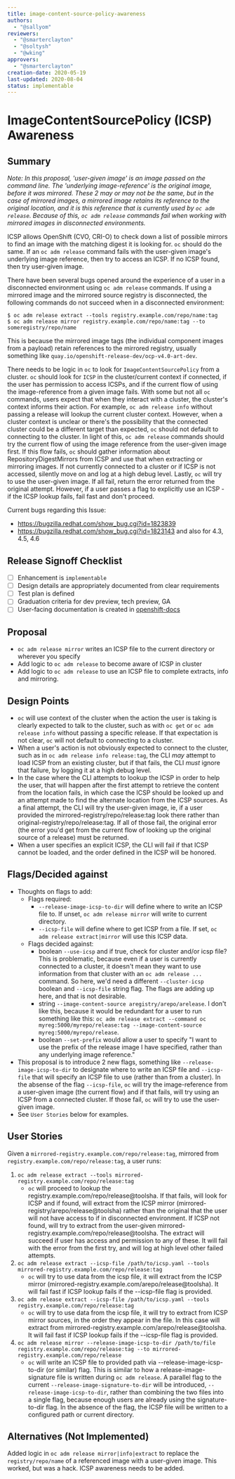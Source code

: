 ```yaml
---
title: image-content-source-policy-awareness
authors:
  - "@sallyom"
reviewers:
  - "@smarterclayton"
  - "@soltysh"
  - "@wking"
approvers:
  - "@smarterclayton"
creation-date: 2020-05-19
last-updated: 2020-08-04
status: implementable
---
```


# ImageContentSourcePolicy (ICSP) Awareness

## Summary

_Note: In this proposal, 'user-given image' is an image passed on the command line.  The 'underlying image-reference' is the original image, before
it was mirrored.  These 2 may or may not be the same, but in the case of mirrored images, a mirrored image retains its reference to the
original location, and it is this reference that is currently used by `oc adm release`.  Because of this, `oc adm release` commands fail when working with
mirrored images in disconnected environments._

ICSP allows OpenShift (CVO, CRI-O) to check down a list of possible mirrors to find an image with the matching digest it is
looking for.  `oc` should do the same.  If an `oc adm release` command fails with the user-given image's underlying image reference, then try to access an ICSP.
If no ICSP found, then try user-given image.

There have been several bugs opened around the experience of a
user in a disconnected environment using `oc adm release` commands.  If
using a mirrored image and the mirrored source registry is disconnected,
the following commands do not succeed when in a disconnected environment:

```console
$ oc adm release extract --tools registry.example.com/repo/name:tag
$ oc adm release mirror registry.example.com/repo/name:tag --to someregistry/repo/name
```

This is because the mirrored image tags (the individual component images from a payload)
retain references to the mirrored registry, usually something like
`quay.io/openshift-release-dev/ocp-v4.0-art-dev`.

There needs to be logic in `oc` to look for `ImageContentSourcePolicy` from a cluster.
`oc` should look for `ICSP` in the cluster/current context if connected, if the user has permission to
access ICSPs, and if the current flow of using the image-reference from a given image fails.
With some but not all `oc` commands, users expect that when they interact with a cluster, the cluster's context informs their action.
For example, `oc adm release info` without passing a release will lookup the current cluster context.  However, when a cluster context is unclear
or there's the possibility that the connected cluster could be a different target than expected, `oc` should not default to connecting to
the cluster.  In light of this, `oc adm release` commands should try the current flow of using the image reference from the user-given image first.
If this flow fails, `oc` should gather information about RepositoryDigestMirrors from ICSP and use that
when extracting or mirroring images.  If not currently connected to a cluster or if ICSP is not accessed, silently move on and log at a high debug level.
Lastly, `oc` will try to use the user-given image.  If all fail, return the error returned from the original attempt.
However, if a user passes a flag to explicitly use an ICSP - if the ICSP lookup fails, fail fast and don't proceed.

Current bugs regarding this Issue:
* https://bugzilla.redhat.com/show_bug.cgi?id=1823839
* https://bugzilla.redhat.com/show_bug.cgi?id=1823143 and also for 4.3, 4.5, 4.6


## Release Signoff Checklist

- [ ] Enhancement is `implementable`
- [ ] Design details are appropriately documented from clear requirements
- [ ] Test plan is defined
- [ ] Graduation criteria for dev preview, tech preview, GA
- [ ] User-facing documentation is created in [openshift-docs](https://github.com/openshift/openshift-docs/)

## Proposal

* `oc adm release mirror` writes an ICSP file to the current directory or wherever you specify
* Add logic to `oc adm release` to become aware of ICSP in cluster
* Add logic to `oc adm release` to use an ICSP file to complete extracts, info and mirroring.

## Design Points

* `oc` will use context of the cluster when the action the user is taking is clearly expected to talk to the cluster, such as with `oc get` or
`oc adm release info` without passing a specific release.  If that expectation is not clear, `oc` will not default to connecting to a cluster.
* When a user's action is not obviously expected to connect to the cluster, such as in `oc adm release info release:tag`, the CLI _may_ attempt to load
ICSP from an existing cluster, but if that fails, the CLI _must_ ignore that failure, by logging it at a high debug level.
* In the case where the CLI attempts to lookup the ICSP in order to help the user, that will happen after the first attempt to retrieve the content from the
location fails, in which case the ICSP should be looked up and an attempt made to find the alternate location from the ICSP sources.  As a final attempt, the
CLI will try the user-given image, ie, if a user provided the mirrored-registry/repo/release:tag look there rather than original-registry/repo/release:tag.
If all of those fail, the original error (the error you'd get from the current flow of looking up the original source of a release) must be returned.
* When a user specifies an explicit ICSP, the CLI will fail if that ICSP cannot be loaded, and the order defined in the ICSP will be honored.

## Flags/Decided against

* Thoughts on flags to add:
  * Flags required:
    * `--release-image-icsp-to-dir` will define where to write an ICSP file to.  If unset, `oc adm release mirror` will write to current directory.
    * `--icsp-file` will define where to get ICSP from a file.  If set, `oc adm release extract|mirror` will use this ICSP data.
  * Flags decided against:
    * boolean `--use-icsp` and if true, check for cluster and/or icsp file?  This is problematic, because even if a user is currently connected to a
      cluster, it doesn't mean they want to use information from that cluster with an `oc adm release ...` command.
      So here, we'd need a different `--cluster-icsp` boolean and `--icsp-file` string flag.  The flags are adding up here, and that is not desirable.
    * string `--image-content-source aregistry/arepo/arelease`. I don't like this, because it would be redundant for a user to run something like this:
      `oc adm release extract --command oc myreg:5000/myrepo/release:tag --image-content-source myreg:5000/myrepo/release`.
    * boolean `--set-prefix` would allow a user to specify "I want to use the prefix of the release image I have specified,
      rather than any underlying image reference."
* This proposal is to introduce 2 new flags, something like `--release-image-icsp-to-dir` to designate where to write an ICSP file and `--icsp-file` that will specify
an ICSP file to use (rather than from a cluster).  In the absense of the flag `--icsp-file`, `oc` will try the image-reference from a user-given image
(the current flow) and if that fails, will try using an ICSP from a connected cluster.  If those fail, `oc` will try to use the user-given image.
* See `User Stories` below for examples.

## User Stories

Given a `mirrored-registry.example.com/repo/release:tag`, mirrored from `registry.example.com/repo/release:tag`, a user runs:

1. `oc adm release extract --tools mirrored-registry.example.com/repo/release:tag`
    * `oc` will proceed to lookup the registry.example.com/repo/release@toolsha.  If that fails, will look for ICSP and if found, will extract from the
    ICSP mirror (mirrored-registry/arepo/release@toolsha) rather than the original that the user will not have access to if in disconnected environment.
    If ICSP not found, will try to extract from the user-given mirrored-registry.example.com/repo/release@toolsha. The extract will succeed if user has
    access and permission to any of these.  It will fail with the error from the first try, and will log at high level other failed attempts.
2. `oc adm release extract --icsp-file /path/to/icsp.yaml --tools mirrored-registry.example.com/repo/release:tag`
    * `oc` will try to use data from the icsp file, it will extract from the ICSP mirror (mirrored-registry.example.com/arepo/release@toolsha).
    It will fail fast if ICSP lookup fails if the --icsp-file flag is provided.
3. `oc adm release extract --icsp-file /path/to/icsp.yaml --tools registry.example.com/repo/release:tag`
    * `oc` will try to use data from the icsp file, it will try to extract from ICSP mirror sources, in the order they appear in the file.
    In this case will extract from mirrored-registry.example.com/arepo/release@toolsha.
    It will fail fast if ICSP lookup fails if the --icsp-file flag is provided.
3. `oc adm release mirror --release-image-icsp-to-dir /path/to/file registry.example.com/repo/release:tag --to mirrored-registry.example.com/repo/release`
    * `oc` will write an ICSP file to provided path via --release-image-icsp-to-dir (or similar) flag.  This is similar to how a release-image-signature file is written
    during `oc adm release`.  A parallel flag to the current `--release-image-signature-to-dir` will be introduced, `--release-image-icsp-to-dir`, rather than combining
    the two files into a single flag, because enough users are already using the signature-to-dir flag.
    In the absence of the flag, the ICSP file will be written to a configured path or current directory.

## Alternatives (Not Implemented)

Added logic in `oc adm release mirror|info|extract` to replace the `registry/repo/name` of a referenced image with a user-given image.  This
worked, but was a hack.  ICSP awareness needs to be added.
